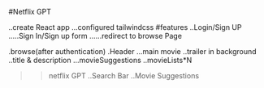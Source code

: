 #Netflix GPT

..create React app
...configured tailwindcss
#features
..Login/Sign UP
.....Sign In/Sign up form
......redirect to browse Page

.browse(after authentication)
.Header
...main movie
  ..trailer in background 
  ..title & description
  ...movieSuggestions
  ..movieLists*N
>>netflix GPT
..Search Bar
..Movie Suggestions

